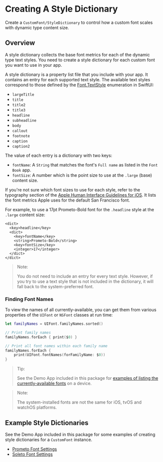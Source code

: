 # Creating A Style Dictionary

Create a ``CustomFont/StyleDictionary`` to control how a custom font scales with dynamic type content size.

## Overview

A style dictionary collects the base font metrics for each of the dynamic type text styles. You need to create a style dictionary for each custom font you want to use in your app.

A style dictionary is a property list file that you include with your app. It contains an entry for each supported text style. The available text styles correspond to those defined by the [Font.TextStyle](https://developer.apple.com/documentation/swiftui/font/textstyle) enumeration in SwiftUI:

- `largeTitle` 
- `title` 
- `title2` 
- `title3`
- `headline` 
- `subheadline` 
- `body` 
- `callout`
- `footnote` 
- `caption` 
- `caption2`


The value of each entry is a dictionary with two keys:


+ `fontName`: A `String` that matches the font's `Full name` as listed in the `Font Book` app.
+ `fontSize`: A number which is the point size to use at the `.large` (base) content size.

If you're not sure which font sizes to use for each style, refer to the typography section of the [Apple Human Interface Guidelines for iOS](https://developer.apple.com/design/human-interface-guidelines/ios/visual-design/typography/). It lists the font metrics Apple uses for the default San Francisco font.

For example, to use a 17pt Prometo-Bold font for the `.headline` style at the `.large` content size:

```
<dict>
  <key>headline</key>
  <dict>
    <key>fontName</key>
    <string>Prometo-Bold</string>
    <key>fontSize</key>
    <integer>17</integer>
  </dict>
</dict>
```

> Note: 
>
> You do not need to include an entry for every text style. 
> However, if you try to use a text style that is not included in the dictionary, 
> it will fall back to the system-preferred font.


### Finding Font Names

To view the names of all currently-available, you can get them from various properties of the `UIFont` or `NSFont` classes at run time:

```swift
let familyNames = UIFont.familyNames.sorted()

// Print family names
familyNames.forEach { print($0) }

// Print all font names within each family name
familyNames.forEach { 
    print(UIFont.fontNames(forFamilyName: $0))
}
```

> Tip: 
>
> See the Demo App included in this package for [examples of listing 
> the currently-available fonts](https://github.com/CypherPoet/SwiftUITypographyUtils/blob/55117f57138e1ddcf2f20b6c1af2acacced53d7a/Examples/Demo%20Apps/DemoApp/DemoApp/Scene%20Views/Available%20Fonts%20/AvailableFontsDemoView.swift#L30) on a device.

> Note: 
> 
> The system-installed fonts are not the same for iOS, tvOS and watchOS platforms.


## Example Style Dictionaries

See the Demo App included in this package for some examples of creating style dictionaries for a ``CustomFont`` instance.

- [Prometo Font Settings](https://github.com/CypherPoet/SwiftUITypographyUtils/blob/cd0605e7487761156be5ac87fbce82f3a3e7eecd/Examples/Demo%20Apps/DemoApp/DemoApp/Resources/Fonts/Prometo/PrometoSettings.plist)
- [Soleto Font Settings](https://github.com/CypherPoet/SwiftUITypographyUtils/blob/cd0605e7487761156be5ac87fbce82f3a3e7eecd/Examples/Demo%20Apps/DemoApp/DemoApp/Resources/Fonts/Soleto/SoletoSettings.plist#L0-L1)

